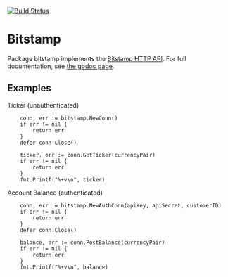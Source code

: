 [![Build Status](https://travis-ci.org/0intro/bitstamp.svg?branch=master)](https://travis-ci.org/0intro/bitstamp)

Bitstamp
========

Package bitstamp implements the [Bitstamp HTTP API](https://www.bitstamp.net/api/).
For full documentation, see [the godoc page](http://godoc.org/github.com/0intro/bitstamp).

Examples
--------

Ticker (unauthenticated)

```
	conn, err := bitstamp.NewConn()
	if err != nil {
		return err
	}
	defer conn.Close()

	ticker, err := conn.GetTicker(currencyPair)
	if err != nil {
		return err
	}
	fmt.Printf("%+v\n", ticker)
```

Account Balance (authenticated)

```
	conn, err := bitstamp.NewAuthConn(apiKey, apiSecret, customerID)
	if err != nil {
		return err
	}
	defer conn.Close()

	balance, err := conn.PostBalance(currencyPair)
	if err != nil {
		return err
	}
	fmt.Printf("%+v\n", balance)
```
